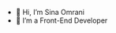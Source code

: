 - 👋 Hi, I’m Sina Omrani
- 👀 I’m a Front-End Developer
<!---
sinao-dev/sinao-dev is a ✨ special ✨ repository because its `README.md` (this file) appears on your GitHub profile.
You can click the Preview link to take a look at your changes.
--->
